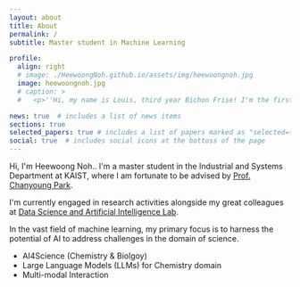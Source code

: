 ```yaml
---
layout: about
title: About
permalink: /
subtitle: Master student in Machine Learning

profile:
  align: right
  # image: ./HeewoongNoh.github.io/assets/img/heewoongnoh.jpg
  image: heewoongnoh.jpg
  # caption: >
  #   <p>''Hi, my name is Louis, third year Bichon Frise! I'm the first dog of AFGRL.''</p>

news: true  # includes a list of news items
sections: true
selected_papers: true # includes a list of papers marked as "selected={true}"
social: true  # includes social icons at the bottoss of the page
---
```


Hi, I'm Heewoong Noh..
I'm a master student in the Industrial and Systems Department at KAIST,
where I am fortunate to be advised by [Prof. Chanyoung Park](http://dsail.kaist.ac.kr/professor/).

I'm currently engaged in research activities alongside my great colleagues at [Data Science and Artificial Intelligence Lab](http://dsail.kaist.ac.kr/).


<!-- Nowadays, the amount of data that is generated every minute in the world makes it challenging to locate the values we require.
Therefore, it is essential to automatically extract knowledge from real-world data and create AI solutions for a variety of real-world applications from many disciplines.

Among the various data structures, I'm mainly interested in a graph structure, which is simple yet effective to represent complex relationships in reality. -->
In the vast field of machine learning, my primary focus is to harness the potential of AI to address challenges in the domain of science.
- AI4Science (Chemistry & Biolgoy)
- Large Language Models (LLMs) for Chemistry domain 
- Multi-modal Interaction  

<!-- My research spans across areas such as AI for Science (including Chemistry and Biology), multi-modality interactions, and the utilization of Graph Neural Networks and Language Models." -->
